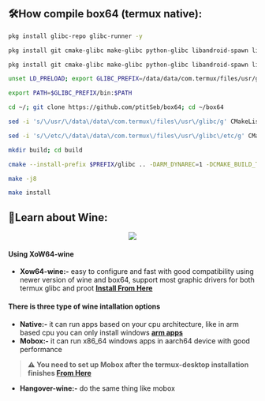 ## :hammer_and_wrench:How compile box64 (termux native):

```bash
pkg install glibc-repo glibc-runner -y
```

```bash
pkg install git cmake-glibc make-glibc python-glibc libandroid-spawn libandroid-sysv-semaphore -y
```

```bash
pkg install git cmake-glibc make-glibc python-glibc libandroid-spawn libandroid-sysv-semaphore -y
```

```bash
unset LD_PRELOAD; export GLIBC_PREFIX=/data/data/com.termux/files/usr/glibc
```
```bash
export PATH=$GLIBC_PREFIX/bin:$PATH
```
```bash
cd ~/; git clone https://github.com/ptitSeb/box64; cd ~/box64
```
```bash
sed -i 's/\/usr/\/data\/data\/com.termux\/files\/usr\/glibc/g' CMakeLists.txt
```
```bash
sed -i 's/\/etc/\/data\/data\/com.termux\/files\/usr\/glibc\/etc/g' CMakeLists.txt
```
```bash
mkdir build; cd build
```
```bash
cmake --install-prefix $PREFIX/glibc .. -DARM_DYNAREC=1 -DCMAKE_BUILD_TYPE=RelWithDebInfo -DBAD_SIGNAL=ON -DSD845=ON
```
```bash
make -j8
```
```bash
make install
```

## :wine_glass:Learn about Wine:

<center><img src="https://raw.githubusercontent.com/sabamdarif/termux-desktop/setup-files/images/apps/wine.png"></center>

#### Using XoW64-wine
-  **Xow64-wine:-** easy to configure and fast with good compatibility using newer version of wine and box64, support most graphic drivers for both termux glibc and proot **[Install From Here](https://github.com/ar37-rs/xow64-wine)**
    
#### There is three type of wine intallation options

 - **Native:-** it can run apps based on your cpu architecture, like in arm based cpu you can only install windows **[arm apps](https://armrepo.ver.lt/)**
 - **Mobox:-** it can run x86_64 windows apps in aarch64 device with good performance
 > **:warning: You need to set up Mobox after the termux-desktop installation finishes [From Here](https://github.com/olegos2/mobox)**
 - **Hangover-wine:-** do the same thing like mobox
